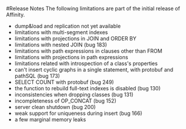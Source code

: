 #Release Notes
The following limitations are part of the initial release of Affinity.

 * dump&load and replication not yet available
 * limitations with multi-segment indexes
 * limitations with projections in JOIN and ORDER BY
 * limitations with nested JOIN (bug 183)
 * limitations with path expressions in clauses other than FROM
 * limitations with projections in path expressions
 * limitations related with introspection of a class's properties
 * can't insert cyclic graphs in a single statement, with protobuf and pathSQL (bug 173)
 * SELECT COUNT with protobuf (bug 249)
 * the function to rebuild full-text indexes is disabled (bug 130)
 * inconsistencies when dropping classes (bug 131)
 * incompleteness of OP_CONCAT (bug 152)
 * server clean shutdown (bug 200)
 * weak support for uniqueness during insert (bug 166)
 * a few marginal memory leaks
